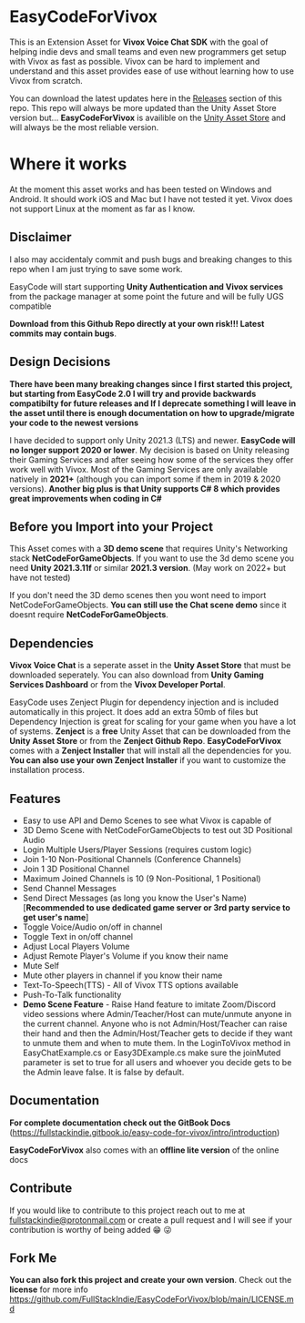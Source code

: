 # EasyCodeForVivox

This is an Extension Asset for **Vivox Voice Chat SDK** with the goal of helping indie devs and small teams and even new programmers get setup with Vivox as fast as possible. Vivox can be hard to implement and understand and this asset provides ease of use without learning how to use Vivox from scratch.

You can download the latest updates here in the [Releases](https://github.com/FullStackIndie/EasyCodeForVivox/releases) section of this repo. This repo will always be more updated than the Unity Asset Store version but...   **EasyCodeForVivox** is availible on the [Unity Asset Store](https://assetstore.unity.com/packages/add-ons/easycodeforvivox-202190)  and will always be the most reliable version.

# Where it works

At the moment this asset works and has been tested on Windows and Android. It should work iOS and Mac but I have not tested it yet.
Vivox does not support Linux at the moment as far as I know.

## Disclaimer

I also may accidentaly commit and push bugs and breaking changes to this repo when I am just trying to save some work.

EasyCode will start supporting **Unity Authentication and Vivox services** from the package manager at some point the future and will be fully UGS compatible

**Download from this Github Repo directly at your own risk!!! Latest commits may contain bugs**.

## Design Decisions

**There have been many breaking changes since I first started this project, but starting from EasyCode 2.0 I will try and provide backwards compatibilty for future releases and If I deprecate something I will leave in the asset until there is enough documentation on how to upgrade/migrate your code to the newest versions**

I have decided to support only Unity 2021.3 (LTS) and newer. **EasyCode will no longer support 2020 or lower**. My decision is based on Unity releasing their Gaming Services and after seeing how some of the services they offer work well with Vivox. Most of the Gaming Services are only available natively in **2021+** (although you can import some if them in 2019 & 2020 versions). **Another big plus is that Unity supports C# 8 which provides great improvements when coding in C#**

## Before you Import into your Project

This Asset comes with a **3D demo scene** that requires Unity's Networking stack **NetCodeForGameObjects**. If you want to use the 3d demo scene you need **Unity 2021.3.11f** or similar **2021.3 version**. (May work on 2022+ but have not tested)

If you don't need the 3D demo scenes then you wont need to import NetCodeForGameObjects. **You can still use the Chat scene demo** since it doesnt require **NetCodeForGameObjects**.

## Dependencies

**Vivox Voice Chat** is a seperate asset in the **Unity Asset Store** that must be downloaded seperately. You can also download from **Unity Gaming Services Dashboard** or from the **Vivox Developer Portal**.

EasyCode uses Zenject Plugin for dependency injection and is included automatically in this project. It does add an extra 50mb of files but Dependency Injection is great for scaling for your game when you have a lot of systems. **Zenject** is a **free** Unity Asset that can be downloaded from the **Unity Asset Store** or from the **Zenject Github Repo**. **EasyCodeForVivox** comes with a **Zenject Installer** that will install all the dependencies for you. **You can also use your own Zenject Installer** if you want to customize the installation process.

## Features

- Easy to use API and Demo Scenes to see what Vivox is capable of
- 3D Demo Scene with NetCodeForGameObjects to test out 3D Positional Audio
- Login Multiple Users/Player Sessions (requires custom logic)
- Join 1-10 Non-Positional Channels (Conference Channels)
- Join 1 3D Positional Channel
- Maximum Joined Channels is 10 (9 Non-Positional, 1 Positional)
- Send Channel Messages
- Send Direct Messages (as long you know the User's Name) [**Recommended to use dedicated game server or 3rd party service to get user's name**]
- Toggle Voice/Audio on/off in channel
- Toggle Text in on/off channel
- Adjust Local Players Volume
- Adjust Remote Player's Volume if you know their name
- Mute Self
- Mute other players in channel if you know their name
- Text-To-Speech(TTS) - All of Vivox TTS options available
- Push-To-Talk functionality
- **Demo Scene Feature** - Raise Hand feature to imitate Zoom/Discord video sessions where Admin/Teacher/Host can mute/unmute anyone in the current channel. Anyone who is not Admin/Host/Teacher can raise their hand and then the Admin/Host/Teacher gets to decide if they want to unmute them and when to mute them. In the LoginToVivox method in EasyChatExample.cs or Easy3DExample.cs make sure the joinMuted parameter is set to true for all users and whoever you decide gets to be the Admin leave false. It is false by default.

## Documentation

**For complete documentation check out the GitBook Docs**
(<https://fullstackindie.gitbook.io/easy-code-for-vivox/intro/introduction>)

**EasyCodeForVivox** also comes with an **offline lite version** of the online docs

## Contribute

If you would like to contribute to this project reach out to me at fullstackindie@protonmail.com or create a pull request and I will see if your contribution is worthy of being added :grin: :stuck_out_tongue_winking_eye:

## Fork Me

**You can also fork this project and create your own version**. Check out the **license** for more info <https://github.com/FullStackIndie/EasyCodeForVivox/blob/main/LICENSE.md>
